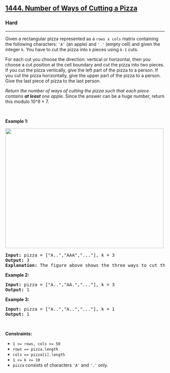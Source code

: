 <h2><a href="https://leetcode.com/problems/number-of-ways-of-cutting-a-pizza/">1444. Number of Ways of Cutting a Pizza</a></h2><h3>Hard</h3><hr><div style="user-select: auto;"><p style="user-select: auto;">Given a rectangular pizza represented as a <code style="user-select: auto;">rows x cols</code>&nbsp;matrix containing the following characters: <code style="user-select: auto;">'A'</code> (an apple) and <code style="user-select: auto;">'.'</code> (empty cell) and given the integer <code style="user-select: auto;">k</code>. You have to cut the pizza into <code style="user-select: auto;">k</code> pieces using <code style="user-select: auto;">k-1</code> cuts.&nbsp;</p>

<p style="user-select: auto;">For each cut you choose the direction: vertical or horizontal, then you choose a cut position at the cell boundary and cut the pizza into two pieces. If you cut the pizza vertically, give the left part of the pizza to a person. If you cut the pizza horizontally, give the upper part of the pizza to a person. Give the last piece of pizza to the last person.</p>

<p style="user-select: auto;"><em style="user-select: auto;">Return the number of ways of cutting the pizza such that each piece contains <strong style="user-select: auto;">at least</strong> one apple.&nbsp;</em>Since the answer can be a huge number, return this modulo 10^9 + 7.</p>

<p style="user-select: auto;">&nbsp;</p>
<p style="user-select: auto;"><strong class="example" style="user-select: auto;">Example 1:</strong></p>

<p style="user-select: auto;"><strong style="user-select: auto;"><img alt="" src="https://assets.leetcode.com/uploads/2020/04/23/ways_to_cut_apple_1.png" style="width: 500px; height: 378px; user-select: auto;"></strong></p>

<pre style="user-select: auto;"><strong style="user-select: auto;">Input:</strong> pizza = ["A..","AAA","..."], k = 3
<strong style="user-select: auto;">Output:</strong> 3 
<strong style="user-select: auto;">Explanation:</strong> The figure above shows the three ways to cut the pizza. Note that pieces must contain at least one apple.
</pre>

<p style="user-select: auto;"><strong class="example" style="user-select: auto;">Example 2:</strong></p>

<pre style="user-select: auto;"><strong style="user-select: auto;">Input:</strong> pizza = ["A..","AA.","..."], k = 3
<strong style="user-select: auto;">Output:</strong> 1
</pre>

<p style="user-select: auto;"><strong class="example" style="user-select: auto;">Example 3:</strong></p>

<pre style="user-select: auto;"><strong style="user-select: auto;">Input:</strong> pizza = ["A..","A..","..."], k = 1
<strong style="user-select: auto;">Output:</strong> 1
</pre>

<p style="user-select: auto;">&nbsp;</p>
<p style="user-select: auto;"><strong style="user-select: auto;">Constraints:</strong></p>

<ul style="user-select: auto;">
	<li style="user-select: auto;"><code style="user-select: auto;">1 &lt;= rows, cols &lt;= 50</code></li>
	<li style="user-select: auto;"><code style="user-select: auto;">rows ==&nbsp;pizza.length</code></li>
	<li style="user-select: auto;"><code style="user-select: auto;">cols ==&nbsp;pizza[i].length</code></li>
	<li style="user-select: auto;"><code style="user-select: auto;">1 &lt;= k &lt;= 10</code></li>
	<li style="user-select: auto;"><code style="user-select: auto;">pizza</code> consists of characters <code style="user-select: auto;">'A'</code>&nbsp;and <code style="user-select: auto;">'.'</code> only.</li>
</ul></div>